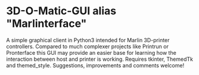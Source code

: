 # 3D-O-Matic-GUI alias "Marlinterface"
A simple graphical client in Python3 intended for 
Marlin 3D-printer controllers.
Compared to much complexer projects like Printrun
or Pronterface this GUI may provide an easier
base for learning how the interaction between
host and printer is working.
Requires tkinter, ThemedTk and themed_style.
Suggestions, improvements and comments welcome!
